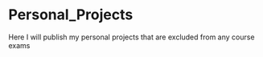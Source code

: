 # Personal_Projects
Here I will publish my personal projects that are excluded from any course exams
